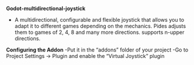**Godot-multidirectional-joystick**
- A multidirectional, configurable and flexible joystick that allows you to adapt it to different games depending on the mechanics. Pides adjusts them to games of 2, 4, 8 and many more directions. supports n-upper directions.

**Configuring the Addon**
 -Put it in the “addons” folder of your project
 -Go to Project Settings -> Plugin and enable the “Virtual Joystick” plugin
